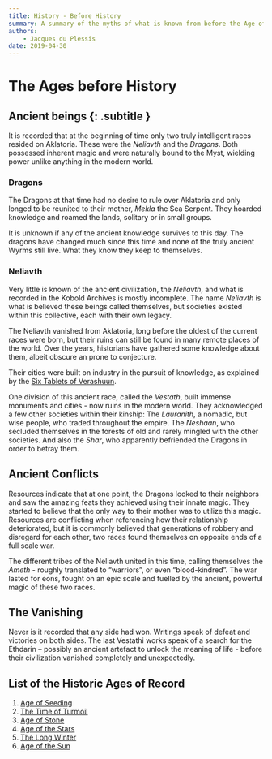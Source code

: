 ```yaml
---
title: History - Before History
summary: A summary of the myths of what is known from before the Age of Seeding.
authors:
    - Jacques du Plessis
date: 2019-04-30
---
```

# The Ages before History
## Ancient beings {: .subtitle }
It is recorded that at the beginning of time only two truly intelligent races resided on Aklatoria.  These were the _Neliavth_ and the _Dragons_. Both possessed inherent magic and were naturally bound to the Myst, wielding power unlike anything in the modern world.

### Dragons
The Dragons at that time had no desire to rule over Aklatoria and only longed to be reunited to their mother, _Mekla_ the Sea Serpent.  They hoarded knowledge and roamed the lands, solitary or in small groups.

It is unknown if any of the ancient knowledge survives to this day.  The dragons have changed much since this time and none of the truly ancient Wyrms still live.  What they know they keep to themselves.

### Neliavth
Very little is known of the ancient civilization, the _Neliavth_, and what is recorded in the Kobold Archives is mostly incomplete.  The name _Neliavth_ is what is believed these beings called themselves, but societies existed within this collective, each with their own legacy.

The Neliavth vanished from Aklatoria, long before the oldest of the current races were born, but their ruins can still be found in many remote places of the world.  Over the years, historians have gathered some knowledge about them, albeit obscure an prone to conjecture.

Their cities were built on industry in the pursuit of knowledge, as explained by the [Six Tablets of Verashuun](/history/artifacts/six_tablets_of_verashuun).

One division of this ancient race, called the _Vestath_, built immense monuments and cities - now ruins in the modern world.  They acknowledged a few other societies within their kinship:  The _Lauranith_, a nomadic, but wise people, who traded throughout the empire.  The _Neshaan_, who secluded themselves in the forests of old and rarely mingled with the other societies.  And also the _Shar_, who apparently befriended the Dragons in order to betray them.

## Ancient Conflicts
Resources indicate that at one point, the Dragons looked to their neighbors and saw the amazing feats they achieved using their innate magic.  They started to believe that the only way to their mother was to utilize this magic.  Resources are conflicting when referencing how their relationship deteriorated, but it is commonly believed that generations of robbery and disregard for each other, two races found themselves on opposite ends of a full scale war.

The different tribes of the Neliavth united in this time, calling themselves the _Ameth_ - roughly translated to “warriors”, or even “blood-kindred”.  The war lasted for eons, fought on an epic scale and fuelled by the ancient, powerful magic of these two races.

## The Vanishing
Never is it recorded that any side had won.  Writings speak of defeat and victories on both sides.  The last Vestathi works speak of a search for the Ethdarin – possibly an ancient artefact to unlock the meaning of life - before their civilization vanished completely and unexpectedly.

## List of the Historic Ages of Record
1. [Age of Seeding](/history/ages/age_of_seeding)
2. [The Time of Turmoil](/history/ages/time_of_turmoil)
3. [Age of Stone](/history/ages/age_of_stone)
4. [Age of the Stars](/history/ages/age_of_the_stars)
5. [The Long Winter](/history/ages/long_winter)
6. [Age of the Sun](/history/ages/age_of_the_sun)